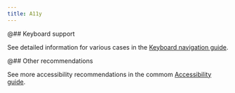 ```yaml
---
title: A11y
---
```


@## Keyboard support

See detailed information for various cases in the [Keyboard navigation guide](/core-principles/a11y/a11y-keyboard/).

@## Other recommendations

See more accessibility recommendations in the commom [Accessibility guide](/core-principles/a11y/).
